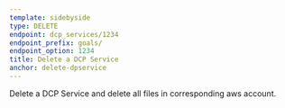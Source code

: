 ```yaml
---
template: sidebyside
type: DELETE
endpoint: dcp_services/1234
endpoint_prefix: goals/
endpoint_option: 1234
title: Delete a DCP Service
anchor: delete-dpservice
---
```

Delete a DCP Service and delete all files in corresponding aws account.

